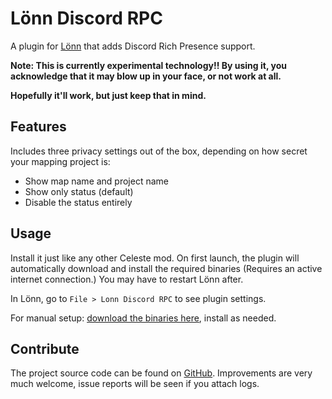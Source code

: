 # Lönn Discord RPC
A plugin for [Lönn](https://github.com/CelestialCartographers/Loenn/) that adds Discord Rich Presence support.

**Note: This is currently experimental technology!! By using it, you acknowledge that it may blow up in your face, or not work at all.**

**Hopefully it'll work, but just keep that in mind.**

## Features
Includes three privacy settings out of the box, depending on how secret your mapping project is:
- Show map name and project name
- Show only status (default)
- Disable the status entirely

## Usage
Install it just like any other Celeste mod. On first launch, the plugin will automatically download and install the required binaries (Requires an active internet connection.) You may have to restart Lönn after.

In Lönn, go to `File > Lonn Discord RPC` to see plugin settings.

For manual setup: [download the binaries here](https://github.com/discord/discord-rpc/releases/), install as needed.

## Contribute
The project source code can be found on [GitHub](https://github.com/axiand/LonnDiscordRPC/). Improvements are very much welcome, issue reports will be seen if you attach logs.
